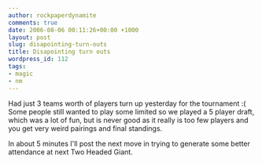 ```yaml
---
author: rockpaperdynamite
comments: true
date: 2006-08-06 00:11:26+00:00 +1000
layout: post
slug: disapointing-turn-outs
title: Disapointing turn outs
wordpress_id: 112
tags:
- magic
- nm
---
```


Had just 3 teams worth of players turn up yesterday for the tournament :( Some people still wanted to play some limited so we played a 5 player draft, which was a lot of fun, but is never good as it really is too few players and you get very weird pairings and final standings.

In about 5 minutes I'll post the next move in trying to generate some better attendance at next Two Headed Giant.
